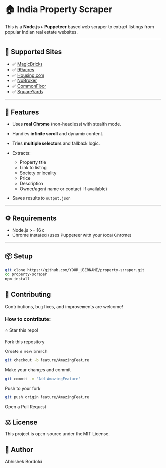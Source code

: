 # 🏠 India Property Scraper

This is a **Node.js + Puppeteer** based web scraper to extract listings from popular Indian real estate websites.

---

## 📌 Supported Sites

- ✅ [MagicBricks](https://www.magicbricks.com)
- ✅ [99acres](https://www.99acres.com)
- ✅ [Housing.com](https://housing.com)
- ✅ [NoBroker](https://www.nobroker.in)
- ✅ [CommonFloor](https://www.commonfloor.com)
- ✅ [SquareYards](https://www.squareyards.com)

---

## 🚀 Features

- Uses **real Chrome** (non-headless) with stealth mode.
- Handles **infinite scroll** and dynamic content.
- Tries **multiple selectors** and fallback logic.
- Extracts:
  - Property title
  - Link to listing
  - Society or locality
  - Price
  - Description
  - Owner/agent name or contact (if available)

- Saves results to `output.json`

---

## ⚙️ Requirements

- Node.js >= 16.x
- Chrome installed (uses Puppeteer with your local Chrome)

---

## 📦 Setup

```bash
git clone https://github.com/YOUR_USERNAME/property-scraper.git
cd property-scraper
npm install
```

## 🤝 Contributing
Contributions, bug fixes, and improvements are welcome!

### How to contribute:

⭐ Star this repo!

Fork this repository

Create a new branch
```bash
git checkout -b feature/AmazingFeature
```
Make your changes and commit
```bash
git commit -m 'Add AmazingFeature'
```
Push to your fork
```bash
git push origin feature/AmazingFeature
```
Open a Pull Request

## ⚖️ License
This project is open-source under the MIT License.

## 👤 Author
Abhishek Bordoloi

